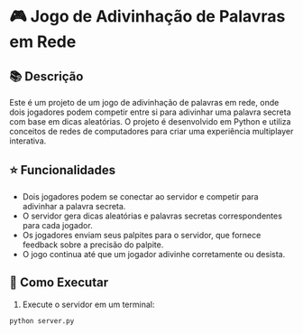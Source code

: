 # 🎮 Jogo de Adivinhação de Palavras em Rede

## 📚 Descrição

Este é um projeto de um jogo de adivinhação de palavras em rede, onde dois jogadores podem competir entre si para adivinhar uma palavra secreta com base em dicas aleatórias. O projeto é desenvolvido em Python e utiliza conceitos de redes de computadores para criar uma experiência multiplayer interativa.

## ⭐ Funcionalidades

- Dois jogadores podem se conectar ao servidor e competir para adivinhar a palavra secreta.
- O servidor gera dicas aleatórias e palavras secretas correspondentes para cada jogador.
- Os jogadores enviam seus palpites para o servidor, que fornece feedback sobre a precisão do palpite.
- O jogo continua até que um jogador adivinhe corretamente ou desista.

## 🚀 Como Executar

1. Execute o servidor em um terminal:

```bash
python server.py

